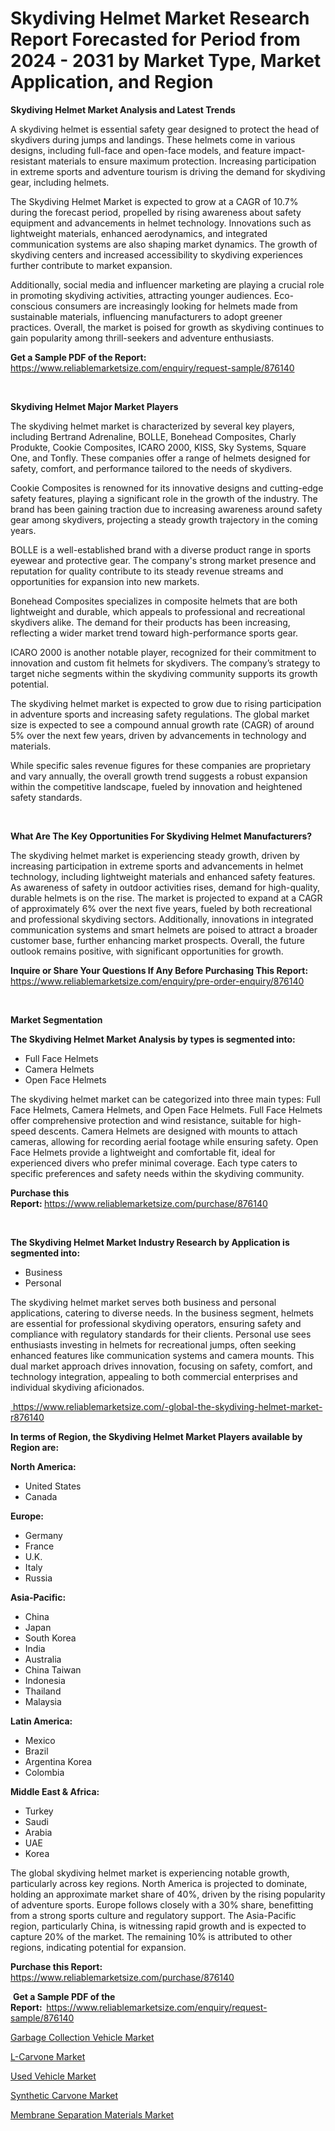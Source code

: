 <p><h1>Skydiving Helmet Market Research Report Forecasted for Period from 2024 -  2031 by Market Type, Market Application, and Region</h1></p><p><strong>Skydiving Helmet Market Analysis and Latest Trends</strong></p>
<p><p>A skydiving helmet is essential safety gear designed to protect the head of skydivers during jumps and landings. These helmets come in various designs, including full-face and open-face models, and feature impact-resistant materials to ensure maximum protection. Increasing participation in extreme sports and adventure tourism is driving the demand for skydiving gear, including helmets.</p><p>The Skydiving Helmet Market is expected to grow at a CAGR of 10.7% during the forecast period, propelled by rising awareness about safety equipment and advancements in helmet technology. Innovations such as lightweight materials, enhanced aerodynamics, and integrated communication systems are also shaping market dynamics. The growth of skydiving centers and increased accessibility to skydiving experiences further contribute to market expansion.</p><p>Additionally, social media and influencer marketing are playing a crucial role in promoting skydiving activities, attracting younger audiences. Eco-conscious consumers are increasingly looking for helmets made from sustainable materials, influencing manufacturers to adopt greener practices. Overall, the market is poised for growth as skydiving continues to gain popularity among thrill-seekers and adventure enthusiasts.</p></p>
<p><strong>Get a Sample PDF of the Report:&nbsp;</strong> <a href="https://www.reliablemarketsize.com/enquiry/request-sample/876140?utm_campaign=1833&utm_medium=2&utm_source=Github&utm_content=ia&utm_term=03122024&utm_id=skydiving-helmet">https://www.reliablemarketsize.com/enquiry/request-sample/876140</a></p>
<p>&nbsp;</p>
<p><strong>Skydiving Helmet Major Market Players</strong></p>
<p><p>The skydiving helmet market is characterized by several key players, including Bertrand Adrenaline, BOLLE, Bonehead Composites, Charly Produkte, Cookie Composites, ICARO 2000, KISS, Sky Systems, Square One, and Tonfly. These companies offer a range of helmets designed for safety, comfort, and performance tailored to the needs of skydivers.</p><p>Cookie Composites is renowned for its innovative designs and cutting-edge safety features, playing a significant role in the growth of the industry. The brand has been gaining traction due to increasing awareness around safety gear among skydivers, projecting a steady growth trajectory in the coming years.</p><p>BOLLE is a well-established brand with a diverse product range in sports eyewear and protective gear. The company's strong market presence and reputation for quality contribute to its steady revenue streams and opportunities for expansion into new markets.</p><p>Bonehead Composites specializes in composite helmets that are both lightweight and durable, which appeals to professional and recreational skydivers alike. The demand for their products has been increasing, reflecting a wider market trend toward high-performance sports gear.</p><p>ICARO 2000 is another notable player, recognized for their commitment to innovation and custom fit helmets for skydivers. The company’s strategy to target niche segments within the skydiving community supports its growth potential.</p><p>The skydiving helmet market is expected to grow due to rising participation in adventure sports and increasing safety regulations. The global market size is expected to see a compound annual growth rate (CAGR) of around 5% over the next few years, driven by advancements in technology and materials.</p><p>While specific sales revenue figures for these companies are proprietary and vary annually, the overall growth trend suggests a robust expansion within the competitive landscape, fueled by innovation and heightened safety standards.</p></p>
<p>&nbsp;</p>
<p><strong>What Are The Key Opportunities For Skydiving Helmet Manufacturers?</strong></p>
<p><p>The skydiving helmet market is experiencing steady growth, driven by increasing participation in extreme sports and advancements in helmet technology, including lightweight materials and enhanced safety features. As awareness of safety in outdoor activities rises, demand for high-quality, durable helmets is on the rise. The market is projected to expand at a CAGR of approximately 6% over the next five years, fueled by both recreational and professional skydiving sectors. Additionally, innovations in integrated communication systems and smart helmets are poised to attract a broader customer base, further enhancing market prospects. Overall, the future outlook remains positive, with significant opportunities for growth.</p></p>
<p><strong>Inquire or Share Your Questions If Any Before Purchasing This Report:</strong> <a href="https://www.reliablemarketsize.com/enquiry/pre-order-enquiry/876140?utm_campaign=1833&utm_medium=2&utm_source=Github&utm_content=ia&utm_term=03122024&utm_id=skydiving-helmet">https://www.reliablemarketsize.com/enquiry/pre-order-enquiry/876140</a></p>
<p>&nbsp;</p>
<p><strong>Market Segmentation</strong></p>
<p><strong>The Skydiving Helmet Market Analysis by types is segmented into:</strong></p>
<p><ul><li>Full Face Helmets</li><li>Camera Helmets</li><li>Open Face Helmets</li></ul></p>
<p><p>The skydiving helmet market can be categorized into three main types: Full Face Helmets, Camera Helmets, and Open Face Helmets. Full Face Helmets offer comprehensive protection and wind resistance, suitable for high-speed descents. Camera Helmets are designed with mounts to attach cameras, allowing for recording aerial footage while ensuring safety. Open Face Helmets provide a lightweight and comfortable fit, ideal for experienced divers who prefer minimal coverage. Each type caters to specific preferences and safety needs within the skydiving community.</p></p>
<p><strong>Purchase this Report:&nbsp;</strong><a href="https://www.reliablemarketsize.com/purchase/876140?utm_campaign=1833&utm_medium=2&utm_source=Github&utm_content=ia&utm_term=03122024&utm_id=skydiving-helmet">https://www.reliablemarketsize.com/purchase/876140</a></p>
<p>&nbsp;</p>
<p><strong>The Skydiving Helmet Market Industry Research by Application is segmented into:</strong></p>
<p><ul><li>Business</li><li>Personal</li></ul></p>
<p><p>The skydiving helmet market serves both business and personal applications, catering to diverse needs. In the business segment, helmets are essential for professional skydiving operators, ensuring safety and compliance with regulatory standards for their clients. Personal use sees enthusiasts investing in helmets for recreational jumps, often seeking enhanced features like communication systems and camera mounts. This dual market approach drives innovation, focusing on safety, comfort, and technology integration, appealing to both commercial enterprises and individual skydiving aficionados.</p></p>
<p><a href="https://www.reliablemarketsize.com/-global-the-skydiving-helmet-market-r876140?utm_campaign=1833&utm_medium=2&utm_source=Github&utm_content=ia&utm_term=03122024&utm_id=skydiving-helmet">&nbsp;https://www.reliablemarketsize.com/-global-the-skydiving-helmet-market-r876140</a></p>
<p><strong>In terms of Region, the Skydiving Helmet Market Players available by Region are:</strong></p>
<p>
    <p> <strong> North America: </strong>
        <ul>
            <li>United States</li>
            <li>Canada</li>
        </ul>
        </p> 
    <p> <strong> Europe: </strong>
        <ul>
            <li>Germany</li>
            <li>France</li>
            <li>U.K.</li>
            <li>Italy</li>
            <li>Russia</li>
        </ul>
        </p> 
    <p> <strong> Asia-Pacific: </strong>
        <ul>
            <li>China</li>
            <li>Japan</li>
            <li>South Korea</li>
            <li>India</li>
            <li>Australia</li>
            <li>China Taiwan</li>
            <li>Indonesia</li>
            <li>Thailand</li>
            <li>Malaysia</li>
        </ul>
        </p> 
    <p> <strong> Latin America: </strong>
        <ul>
            <li>Mexico</li>
            <li>Brazil</li>
            <li>Argentina Korea</li>
            <li>Colombia</li>
        </ul>
        </p> 
    <p> <strong> Middle East & Africa: </strong>
        <ul>
            <li>Turkey</li>
            <li>Saudi</li>
            <li>Arabia</li>
            <li>UAE</li>
            <li>Korea</li>
        </ul>
    </p>
    </p>
<p><p>The global skydiving helmet market is experiencing notable growth, particularly across key regions. North America is projected to dominate, holding an approximate market share of 40%, driven by the rising popularity of adventure sports. Europe follows closely with a 30% share, benefitting from a strong sports culture and regulatory support. The Asia-Pacific region, particularly China, is witnessing rapid growth and is expected to capture 20% of the market. The remaining 10% is attributed to other regions, indicating potential for expansion.</p></p>
<p><strong>Purchase this Report: </strong><a href="https://www.reliablemarketsize.com/purchase/876140?utm_campaign=1833&utm_medium=2&utm_source=Github&utm_content=ia&utm_term=03122024&utm_id=skydiving-helmet">https://www.reliablemarketsize.com/purchase/876140</a></p>
<p>&nbsp;<strong>Get a Sample PDF of the Report:&nbsp;&nbsp;</strong><a href="https://www.reliablemarketsize.com/enquiry/request-sample/876140?utm_campaign=1833&utm_medium=2&utm_source=Github&utm_content=ia&utm_term=03122024&utm_id=skydiving-helmet">https://www.reliablemarketsize.com/enquiry/request-sample/876140</a></p>
<p><strong></strong></p>
<p><p><a href="https://www.linkedin.com/pulse/garbage-collection-vehicle-market-size-growth-industry-analysis-xlagf?utm_campaign=1833&utm_medium=2&utm_source=Github&utm_content=ia&utm_term=03122024&utm_id=skydiving-helmet">Garbage Collection Vehicle Market</a></p><p><a href="https://issuu.com/reportprime-2/docs/l-carvone-market-size-2030.pptx?utm_campaign=1833&utm_medium=2&utm_source=Github&utm_content=ia&utm_term=03122024&utm_id=skydiving-helmet">L-Carvone Market</a></p><p><a href="https://www.linkedin.com/pulse/used-vehicle-market-evolution-regional-adaptations-innovation-sggnf?utm_campaign=1833&utm_medium=2&utm_source=Github&utm_content=ia&utm_term=03122024&utm_id=skydiving-helmet">Used Vehicle Market</a></p><p><a href="https://issuu.com/reportprime-2/docs/synthetic-carvone-market-size-2030.pptx?utm_campaign=1833&utm_medium=2&utm_source=Github&utm_content=ia&utm_term=03122024&utm_id=skydiving-helmet">Synthetic Carvone Market</a></p><p><a href="https://www.linkedin.com/pulse/membrane-se-seeresearch-hdmaf?utm_campaign=1833&utm_medium=2&utm_source=Github&utm_content=ia&utm_term=03122024&utm_id=skydiving-helmet">Membrane Separation Materials Market</a></p></p>